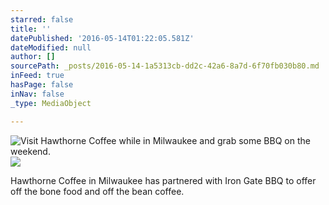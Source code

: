 ```yaml
---
starred: false
title: ''
datePublished: '2016-05-14T01:22:05.581Z'
dateModified: null
author: []
sourcePath: _posts/2016-05-14-1a5313cb-dd2c-42a6-8a7d-6f70fb030b80.md
inFeed: true
hasPage: false
inNav: false
_type: MediaObject

---
```

![Visit Hawthorne Coffee while in Milwaukee and grab some BBQ on the weekend. ](https://the-grid-user-content.s3-us-west-2.amazonaws.com/9e0e2260-1086-4dbf-8185-306853056845.jpg)
![](https://the-grid-user-content.s3-us-west-2.amazonaws.com/019dc379-7bc2-46b9-b961-dcc3c57ace86.jpg)

Hawthorne Coffee in Milwaukee has partnered with Iron Gate BBQ to offer off the bone food and off the bean coffee.